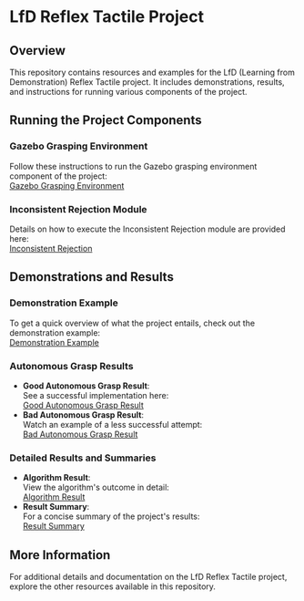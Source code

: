 # LfD Reflex Tactile Project

## Overview

This repository contains resources and examples for the LfD (Learning from Demonstration) Reflex Tactile project. It includes demonstrations, results, and instructions for running various components of the project.

## Running the Project Components

### Gazebo Grasping Environment
Follow these instructions to run the Gazebo grasping environment component of the project:  
[Gazebo Grasping Environment](https://github.com/irfanrah/LfD_ReflexTacctile/tree/master/reflex_stack)

### Inconsistent Rejection Module
Details on how to execute the Inconsistent Rejection module are provided here:  
[Inconsistent Rejection](https://github.com/irfanrah/LfD_ReflexTacctile/tree/master/svm-policy)


## Demonstrations and Results

### Demonstration Example
To get a quick overview of what the project entails, check out the demonstration example:  
[Demonstration Example](https://github.com/irfanrah/LfD_ReflexTacctile/blob/master/additional_resource/Demonstration_Example.mp4)

### Autonomous Grasp Results
- **Good Autonomous Grasp Result**:  
  See a successful implementation here:  
  [Good Autonomous Grasp Result](https://github.com/irfanrah/LfD_ReflexTacctile/blob/master/additional_resource/Good_autonomous_graps_result.mp4)
- **Bad Autonomous Grasp Result**:  
  Watch an example of a less successful attempt:  
  [Bad Autonomous Grasp Result](https://github.com/irfanrah/LfD_ReflexTacctile/blob/master/additional_resource/Bad_autonomous_graps_result.mp4)

### Detailed Results and Summaries
- **Algorithm Result**:  
  View the algorithm's outcome in detail:  
  [Algorithm Result](https://github.com/irfanrah/LfD_ReflexTacctile/blob/master/additional_resource/(Kurnianto)%20Autonomous%20Grasp%20V3_pages-to-jpg-0008.jpg)
- **Result Summary**:  
  For a concise summary of the project's results:  
  [Result Summary](https://github.com/irfanrah/LfD_ReflexTacctile/blob/master/additional_resource/(Kurnianto)%20Autonomous%20Grasp%20V3.pdf)



## More Information

For additional details and documentation on the LfD Reflex Tactile project, explore the other resources available in this repository.
